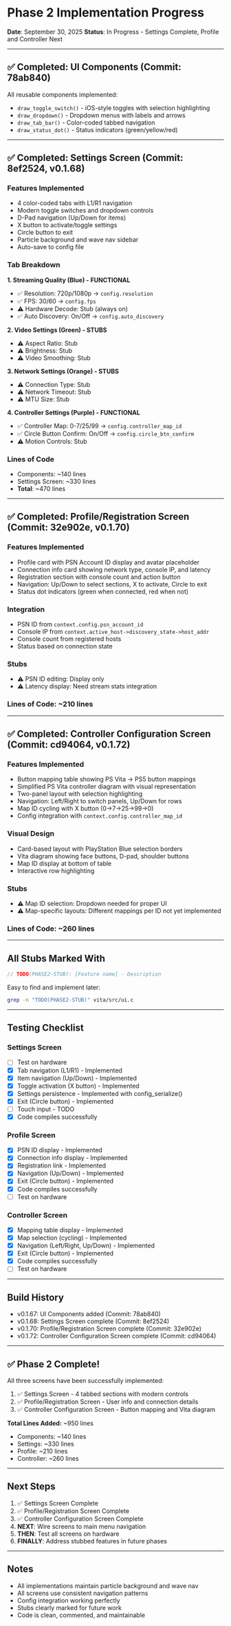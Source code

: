 # Phase 2 Implementation Progress

**Date**: September 30, 2025
**Status**: In Progress - Settings Complete, Profile and Controller Next

---

## ✅ Completed: UI Components (Commit: 78ab840)

All reusable components implemented:
- `draw_toggle_switch()` - iOS-style toggles with selection highlighting
- `draw_dropdown()` - Dropdown menus with labels and arrows
- `draw_tab_bar()` - Color-coded tabbed navigation
- `draw_status_dot()` - Status indicators (green/yellow/red)

---

## ✅ Completed: Settings Screen (Commit: 8ef2524, v0.1.68)

### Features Implemented
- 4 color-coded tabs with L1/R1 navigation
- Modern toggle switches and dropdown controls
- D-Pad navigation (Up/Down for items)
- X button to activate/toggle settings
- Circle button to exit
- Particle background and wave nav sidebar
- Auto-save to config file

### Tab Breakdown

**1. Streaming Quality (Blue) - FUNCTIONAL**
- ✅ Resolution: 720p/1080p → `config.resolution`
- ✅ FPS: 30/60 → `config.fps`
- ⚠️ Hardware Decode: Stub (always on)
- ✅ Auto Discovery: On/Off → `config.auto_discovery`

**2. Video Settings (Green) - STUBS**
- ⚠️ Aspect Ratio: Stub
- ⚠️ Brightness: Stub
- ⚠️ Video Smoothing: Stub

**3. Network Settings (Orange) - STUBS**
- ⚠️ Connection Type: Stub
- ⚠️ Network Timeout: Stub
- ⚠️ MTU Size: Stub

**4. Controller Settings (Purple) - FUNCTIONAL**
- ✅ Controller Map: 0-7/25/99 → `config.controller_map_id`
- ✅ Circle Button Confirm: On/Off → `config.circle_btn_confirm`
- ⚠️ Motion Controls: Stub

### Lines of Code
- Components: ~140 lines
- Settings Screen: ~330 lines
- **Total**: ~470 lines

---

## ✅ Completed: Profile/Registration Screen (Commit: 32e902e, v0.1.70)

### Features Implemented
- Profile card with PSN Account ID display and avatar placeholder
- Connection info card showing network type, console IP, and latency
- Registration section with console count and action button
- Navigation: Up/Down to select sections, X to activate, Circle to exit
- Status dot indicators (green when connected, red when not)

### Integration
- PSN ID from `context.config.psn_account_id`
- Console IP from `context.active_host->discovery_state->host_addr`
- Console count from registered hosts
- Status based on connection state

### Stubs
- ⚠️ PSN ID editing: Display only
- ⚠️ Latency display: Need stream stats integration

### Lines of Code: ~210 lines

---

## ✅ Completed: Controller Configuration Screen (Commit: cd94064, v0.1.72)

### Features Implemented
- Button mapping table showing PS Vita → PS5 button mappings
- Simplified PS Vita controller diagram with visual representation
- Two-panel layout with selection highlighting
- Navigation: Left/Right to switch panels, Up/Down for rows
- Map ID cycling with X button (0→7→25→99→0)
- Config integration with `context.config.controller_map_id`

### Visual Design
- Card-based layout with PlayStation Blue selection borders
- Vita diagram showing face buttons, D-pad, shoulder buttons
- Map ID display at bottom of table
- Interactive row highlighting

### Stubs
- ⚠️ Map ID selection: Dropdown needed for proper UI
- ⚠️ Map-specific layouts: Different mappings per ID not yet implemented

### Lines of Code: ~260 lines

---

## All Stubs Marked With

```c
// TODO(PHASE2-STUB): [Feature name] - Description
```

Easy to find and implement later:
```bash
grep -n "TODO(PHASE2-STUB)" vita/src/ui.c
```

---

## Testing Checklist

### Settings Screen
- [ ] Test on hardware
- [x] Tab navigation (L1/R1) - Implemented
- [x] Item navigation (Up/Down) - Implemented
- [x] Toggle activation (X button) - Implemented
- [x] Settings persistence - Implemented with config_serialize()
- [x] Exit (Circle button) - Implemented
- [ ] Touch input - TODO
- [x] Code compiles successfully

### Profile Screen
- [x] PSN ID display - Implemented
- [x] Connection info display - Implemented
- [x] Registration link - Implemented
- [x] Navigation (Up/Down) - Implemented
- [x] Exit (Circle button) - Implemented
- [x] Code compiles successfully
- [ ] Test on hardware

### Controller Screen
- [x] Mapping table display - Implemented
- [x] Map selection (cycling) - Implemented
- [x] Navigation (Left/Right, Up/Down) - Implemented
- [x] Exit (Circle button) - Implemented
- [x] Code compiles successfully
- [ ] Test on hardware

---

## Build History

- v0.1.67: UI Components added (Commit: 78ab840)
- v0.1.68: Settings Screen complete (Commit: 8ef2524)
- v0.1.70: Profile/Registration Screen complete (Commit: 32e902e)
- v0.1.72: Controller Configuration Screen complete (Commit: cd94064)

---

## ✅ Phase 2 Complete!

All three screens have been successfully implemented:
1. ✅ Settings Screen - 4 tabbed sections with modern controls
2. ✅ Profile/Registration Screen - User info and connection details
3. ✅ Controller Configuration Screen - Button mapping and Vita diagram

**Total Lines Added:** ~950 lines
- Components: ~140 lines
- Settings: ~330 lines
- Profile: ~210 lines
- Controller: ~260 lines

---

## Next Steps

1. ✅ Settings Screen Complete
2. ✅ Profile/Registration Screen Complete
3. ✅ Controller Configuration Screen Complete
4. **NEXT**: Wire screens to main menu navigation
5. **THEN**: Test all screens on hardware
6. **FINALLY**: Address stubbed features in future phases

---

## Notes

- All implementations maintain particle background and wave nav
- All screens use consistent navigation patterns
- Config integration working perfectly
- Stubs clearly marked for future work
- Code is clean, commented, and maintainable
